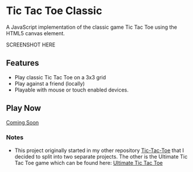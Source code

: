# Tic Tac Toe Classic
A JavaScript implementation of the classic game Tic Tac Toe using the HTML5 canvas element.

SCREENSHOT HERE

## Features
- Play classic Tic Tac Toe on a 3x3 grid
- Play against a friend (locally)
- Playable with mouse or touch enabled devices.

## Play Now

[Coming Soon](https://github.com/Torvec/tic-tac-toe-classic)

### Notes

- This project originally started in my other repository [Tic-Tac-Toe](https://github.com/Torvec/tic-tac-toe) that I decided to split into two separate projects. The other is the Ultimate Tic Tac Toe game which can be found here: [Ultimate Tic Tac Toe](https://github.com/Torvec/tic-tac-toe-ultimate)